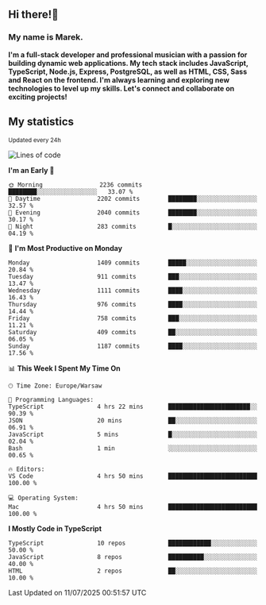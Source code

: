 ## Hi there!👋 ##
### My name is Marek. ###

**I'm a full-stack developer and professional musician with a passion for building dynamic web applications. My tech stack includes JavaScript, TypeScript, Node.js, Express, PostgreSQL, as well as HTML, CSS, Sass and React on the frontend. I'm always learning and exploring new technologies to level up my skills. Let's connect and collaborate on exciting projects!**

## My statistics ##
<sub>Updated every 24h</sub>
<!--START_SECTION:waka-->
![Lines of code](https://img.shields.io/badge/From%20Hello%20World%20I%27ve%20Written-831.0%20thousand%20lines%20of%20code-blue)

**I'm an Early 🐤** 

```text
🌞 Morning                2236 commits        ████████░░░░░░░░░░░░░░░░░   33.07 % 
🌆 Daytime                2202 commits        ████████░░░░░░░░░░░░░░░░░   32.57 % 
🌃 Evening                2040 commits        ████████░░░░░░░░░░░░░░░░░   30.17 % 
🌙 Night                  283 commits         █░░░░░░░░░░░░░░░░░░░░░░░░   04.19 % 
```
📅 **I'm Most Productive on Monday** 

```text
Monday                   1409 commits        █████░░░░░░░░░░░░░░░░░░░░   20.84 % 
Tuesday                  911 commits         ███░░░░░░░░░░░░░░░░░░░░░░   13.47 % 
Wednesday                1111 commits        ████░░░░░░░░░░░░░░░░░░░░░   16.43 % 
Thursday                 976 commits         ████░░░░░░░░░░░░░░░░░░░░░   14.44 % 
Friday                   758 commits         ███░░░░░░░░░░░░░░░░░░░░░░   11.21 % 
Saturday                 409 commits         ██░░░░░░░░░░░░░░░░░░░░░░░   06.05 % 
Sunday                   1187 commits        ████░░░░░░░░░░░░░░░░░░░░░   17.56 % 
```


📊 **This Week I Spent My Time On** 

```text
🕑︎ Time Zone: Europe/Warsaw

💬 Programming Languages: 
TypeScript               4 hrs 22 mins       ███████████████████████░░   90.39 % 
JSON                     20 mins             ██░░░░░░░░░░░░░░░░░░░░░░░   06.91 % 
JavaScript               5 mins              █░░░░░░░░░░░░░░░░░░░░░░░░   02.04 % 
Bash                     1 min               ░░░░░░░░░░░░░░░░░░░░░░░░░   00.65 % 

🔥 Editors: 
VS Code                  4 hrs 50 mins       █████████████████████████   100.00 % 

💻 Operating System: 
Mac                      4 hrs 50 mins       █████████████████████████   100.00 % 
```

**I Mostly Code in TypeScript** 

```text
TypeScript               10 repos            ████████████░░░░░░░░░░░░░   50.00 % 
JavaScript               8 repos             ██████████░░░░░░░░░░░░░░░   40.00 % 
HTML                     2 repos             ██░░░░░░░░░░░░░░░░░░░░░░░   10.00 % 
```




 Last Updated on 11/07/2025 00:51:57 UTC
<!--END_SECTION:waka-->

<!--
**MarekSax/MarekSax** is a ✨ _special_ ✨ repository because its `README.md` (this file) appears on your GitHub profile.

Here are some ideas to get you started:

- 🔭 I’m currently working on ...
- 🌱 I’m currently learning ...
- 👯 I’m looking to collaborate on ...
- 🤔 I’m looking for help with ...
- 💬 Ask me about ...
- 📫 How to reach me: ...
- 😄 Pronouns: ...
- ⚡ Fun fact: ...
-->
